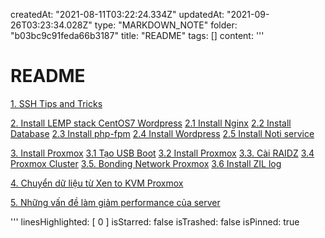 createdAt: "2021-08-11T03:22:24.334Z"
updatedAt: "2021-09-26T03:23:34.028Z"
type: "MARKDOWN_NOTE"
folder: "b03bc9c91feda66b3187"
title: "README"
tags: []
content: '''
  # README
  
  [1. SSH Tips and Tricks](:note:9a6ae25b-67f2-440e-a335-9e4b1a8e7c69)
  
  [2. Install LEMP stack CentOS7 Wordpress](:note:6cad0d3b-9eda-4714-8990-70f5b7fe4669)
  [2.1 Install Nginx](:note:edb1a2b7-7aaf-477e-b980-456707f289c5)
  [2.2 Install Database](:note:2eff5372-965b-4b42-ab56-36c769468128)
  [2.3 Install php-fpm](:note:d73e89e3-c7b9-4b05-96a7-75e0d03a52e7)
  [2.4 Install Wordpress](:note:3b6fb1c3-3880-4a47-825e-c97261d2f7da)
  [2.5 Install Noti service](:note:32f7047f-012e-44d8-ae0e-ca1525d1c347)
  
  [3. Install Proxmox](:note:a16cc15d-6e2a-4cca-9d67-402576990efe)
  [3.1 Tạo USB Boot](:note:16e02e4c-1006-4205-8958-32f4e22043ab)
  [3.2 Install Proxmox](:note:ab54b774-0e1c-4dc7-aea5-cbc4255efe2d)
  [3.3. Cài RAIDZ](:note:f3fb5599-4a6a-441e-87bf-72710f297d68)
  [3.4 Proxmox Cluster](:note:ddc6e276-dead-4005-aacb-680cc3e2a2a8)
  [3.5. Bonding Network Proxmox](:note:05fc47fb-71f5-4d27-9ac7-b28e604ae7c6)
  [3.6 Install ZIL log](:note:e8c7ffeb-aefc-4137-89de-fba280219434)
  
  [4. Chuyển dữ liệu từ Xen to KVM Proxmox](:note:c1cafea7-b5a8-49e4-b953-bb6d3ae7ea8b)
  
  [5. Những vấn đề làm giảm performance của server](:note:6b00a17d-b745-4520-91c9-3e75d32aaf38)
  
  
'''
linesHighlighted: [
  0
]
isStarred: false
isTrashed: false
isPinned: true

